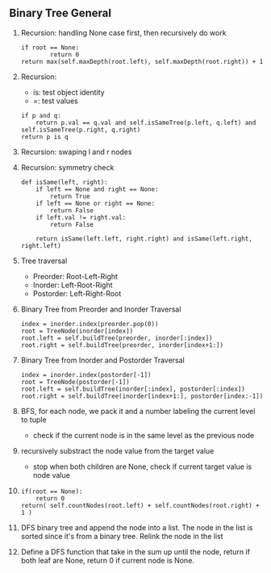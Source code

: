 ## Binary Tree General

1. Recursion: handling None case first, then recursively do work
	```
	if root == None:
			return 0
	return max(self.maxDepth(root.left), self.maxDepth(root.right)) + 1
	```
1. Recursion: 
	- is: test object identity
	- =: test values
	```
	if p and q:
		return p.val == q.val and self.isSameTree(p.left, q.left) and self.isSameTree(p.right, q.right)
	return p is q
	```
1. Recursion: swaping l and r nodes

1. Recursion: symmetry check
	```
	def isSame(left, right):
		if left == None and right == None:
			return True
		if left == None or right == None:
			return False
		if left.val != right.val:
			return False
		
		return isSame(left.left, right.right) and isSame(left.right, right.left)
	```

1. Tree traversal
	- Preorder: Root-Left-Right
	- Inorder: Left-Root-Right
	- Postorder: Left-Right-Root
1. Binary Tree from Preorder and Inorder Traversal
	```
	index = inorder.index(preorder.pop(0))
	root = TreeNode(inorder[index])
	root.left = self.buildTree(preorder, inorder[:index])
	root.right = self.buildTree(preorder, inorder[index+1:])
	```
1. Binary Tree from Inorder and Postorder Traversal
	```
	index = inorder.index(postorder[-1])
	root = TreeNode(postorder[-1])
	root.left = self.buildTree(inorder[:index], postorder[:index])
	root.right = self.buildTree(inorder[index+1:], postorder[index:-1])
	```

1. BFS, for each node, we pack it and a number labeling the current level to tuple
	- check if the current node is in the same level as the previous node

1. recursively substract the node value from the target value 
	- stop when both children are None, check if current target value is node value

1. 
	```
	if(root == None):
		return 0
	return( self.countNodes(root.left) + self.countNodes(root.right) + 1 )
	```

1. DFS binary tree and append the node into a list. The node in the list is sorted since it's from a binary tree. Relink the node in the list

1. Define a DFS function that take in the sum up until the node, return if both leaf are None, return 0 if current node is None.